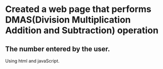 # Created a web page that performs DMAS(Division Multiplication Addition and Subtraction) operation 
## The number entered by the user.
Using html and javaScript.
